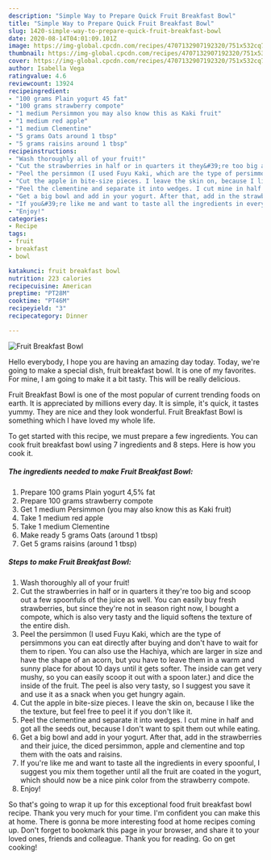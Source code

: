 ```yaml
---
description: "Simple Way to Prepare Quick Fruit Breakfast Bowl"
title: "Simple Way to Prepare Quick Fruit Breakfast Bowl"
slug: 1420-simple-way-to-prepare-quick-fruit-breakfast-bowl
date: 2020-08-14T04:01:09.101Z
image: https://img-global.cpcdn.com/recipes/4707132907192320/751x532cq70/fruit-breakfast-bowl-recipe-main-photo.jpg
thumbnail: https://img-global.cpcdn.com/recipes/4707132907192320/751x532cq70/fruit-breakfast-bowl-recipe-main-photo.jpg
cover: https://img-global.cpcdn.com/recipes/4707132907192320/751x532cq70/fruit-breakfast-bowl-recipe-main-photo.jpg
author: Isabella Vega
ratingvalue: 4.6
reviewcount: 13924
recipeingredient:
- "100 grams Plain yogurt 45 fat"
- "100 grams strawberry compote"
- "1 medium Persimmon you may also know this as Kaki fruit"
- "1 medium red apple"
- "1 medium Clementine"
- "5 grams Oats around 1 tbsp"
- "5 grams raisins around 1 tbsp"
recipeinstructions:
- "Wash thoroughly all of your fruit!"
- "Cut the strawberries in half or in quarters it they&#39;re too big and scoop out a few spoonfuls of the juice as well. You can easily buy fresh strawberries, but since they&#39;re not in season right now, I bought a compote, which is also very tasty and the liquid softens the texture of the entire dish."
- "Peel the persimmon (I used Fuyu Kaki, which are the type of persimmons you can eat directly after buying and don&#39;t have to wait for them to ripen. You can also use the Hachiya, which are larger in size and have the shape of an acorn, but you have to leave them in a warm and sunny place for about 10 days until it gets softer. The inside can get very mushy, so you can easily scoop it out with a spoon later.) and dice the inside of the fruit. The peel is also very tasty, so I suggest you save it and use it as a snack when you get hungry again."
- "Cut the apple in bite-size pieces. I leave the skin on, because I like the the texture, but feel free to peel it if you don&#39;t like it."
- "Peel the clementine and separate it into wedges. I cut mine in half and got all the seeds out, because I don&#39;t want to spit them out while eating."
- "Get a big bowl and add in your yogurt. After that, add in the strawberries and their juice, the diced persimmon, apple and clementine and top them with the oats and raisins."
- "If you&#39;re like me and want to taste all the ingredients in every spoonful, I suggest you mix them together until all the fruit are coated in the yogurt, which should now be a nice pink color from the strawberry compote."
- "Enjoy!"
categories:
- Recipe
tags:
- fruit
- breakfast
- bowl

katakunci: fruit breakfast bowl 
nutrition: 223 calories
recipecuisine: American
preptime: "PT28M"
cooktime: "PT46M"
recipeyield: "3"
recipecategory: Dinner

---
```



![Fruit Breakfast Bowl](https://img-global.cpcdn.com/recipes/4707132907192320/751x532cq70/fruit-breakfast-bowl-recipe-main-photo.jpg)

Hello everybody, I hope you are having an amazing day today. Today, we're going to make a special dish, fruit breakfast bowl. It is one of my favorites. For mine, I am going to make it a bit tasty. This will be really delicious.

Fruit Breakfast Bowl is one of the most popular of current trending foods on earth. It is appreciated by millions every day. It is simple, it's quick, it tastes yummy. They are nice and they look wonderful. Fruit Breakfast Bowl is something which I have loved my whole life.




To get started with this recipe, we must prepare a few ingredients. You can cook fruit breakfast bowl using 7 ingredients and 8 steps. Here is how you cook it.

<!--inarticleads1-->

##### The ingredients needed to make Fruit Breakfast Bowl:

1. Prepare 100 grams Plain yogurt 4,5% fat
1. Prepare 100 grams strawberry compote
1. Get 1 medium Persimmon (you may also know this as Kaki fruit)
1. Take 1 medium red apple
1. Take 1 medium Clementine
1. Make ready 5 grams Oats (around 1 tbsp)
1. Get 5 grams raisins (around 1 tbsp)




<!--inarticleads2-->

##### Steps to make Fruit Breakfast Bowl:

1. Wash thoroughly all of your fruit!
1. Cut the strawberries in half or in quarters it they&#39;re too big and scoop out a few spoonfuls of the juice as well. You can easily buy fresh strawberries, but since they&#39;re not in season right now, I bought a compote, which is also very tasty and the liquid softens the texture of the entire dish.
1. Peel the persimmon (I used Fuyu Kaki, which are the type of persimmons you can eat directly after buying and don&#39;t have to wait for them to ripen. You can also use the Hachiya, which are larger in size and have the shape of an acorn, but you have to leave them in a warm and sunny place for about 10 days until it gets softer. The inside can get very mushy, so you can easily scoop it out with a spoon later.) and dice the inside of the fruit. The peel is also very tasty, so I suggest you save it and use it as a snack when you get hungry again.
1. Cut the apple in bite-size pieces. I leave the skin on, because I like the the texture, but feel free to peel it if you don&#39;t like it.
1. Peel the clementine and separate it into wedges. I cut mine in half and got all the seeds out, because I don&#39;t want to spit them out while eating.
1. Get a big bowl and add in your yogurt. After that, add in the strawberries and their juice, the diced persimmon, apple and clementine and top them with the oats and raisins.
1. If you&#39;re like me and want to taste all the ingredients in every spoonful, I suggest you mix them together until all the fruit are coated in the yogurt, which should now be a nice pink color from the strawberry compote.
1. Enjoy!




So that's going to wrap it up for this exceptional food fruit breakfast bowl recipe. Thank you very much for your time. I'm confident you can make this at home. There is gonna be more interesting food at home recipes coming up. Don't forget to bookmark this page in your browser, and share it to your loved ones, friends and colleague. Thank you for reading. Go on get cooking!
